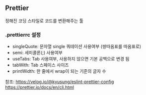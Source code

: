 ## Prettier
정해진 코딩 스타일로 코드를 변환해주는 툴

### .prettierrc 설정
- singleQuote: 문자열 single 쿼테이션 사용여부 (쌍따옴표를 따옴표로)
- semi: 세미콜론(;) 사용여부
- useTabs: Tab 사용여부, 사용하지 않으면 기본 공백으로 변경 됨
- tabWith: Tab 스페이스 사이즈
- printWidth: 한 줄에서 wrap이 되는 기준의 글자 수


참조:
https://velog.io/@kyusung/eslint-prettier-config
https://prettier.io/docs/en/cli.html